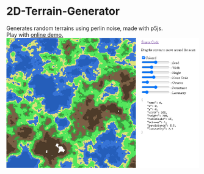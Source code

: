 # 2D-Terrain-Generator
Generates random terrains using perlin noise, made with p5js.  
Play with [online demo.](https://2d-terrain-gen.netlify.app/)      
![alt text](./sample.png)